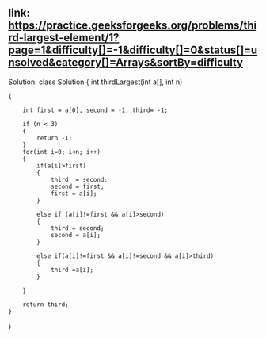 ## link: https://practice.geeksforgeeks.org/problems/third-largest-element/1?page=1&difficulty[]=-1&difficulty[]=0&status[]=unsolved&category[]=Arrays&sortBy=difficulty

Solution:
class Solution
{
    int thirdLargest(int a[], int n)

    {

        int first = a[0], second = -1, third= -1;

        if (n < 3)
        {
            return -1;
        }
        for(int i=0; i<n; i++)
        {
            if(a[i]>first)
            {
                third  = second;
                second = first;
                first = a[i];
            }

            else if (a[i]!=first && a[i]>second)
            {
                third = second;
                second = a[i];
            }

            else if(a[i]!=first && a[i]!=second && a[i]>third)
            {
                third =a[i];
            }

        }

        return third;
    }
}